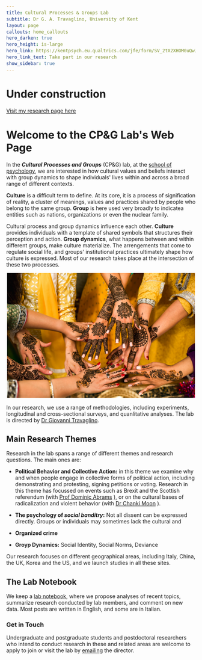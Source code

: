 ```yaml
---
title: Cultural Processes & Groups Lab
subtitle: Dr G. A. Travaglino, University of Kent
layout: page
callouts: home_callouts
hero_darken: true
hero_height: is-large
hero_link: https://kentpsych.eu.qualtrics.com/jfe/form/SV_2tX2XHOM0uQwJ2R
hero_link_text: Take part in our research
show_sidebar: true
---
```


# Under construction
[Visit my research page here](https://www.researchgate.net/profile/Giovanni_Travaglino)

# Welcome to the CP&G Lab's Web Page
In the ***Cultural Processes and Groups*** (CP&G) lab, at the [school of psychology](https://www.kent.ac.uk/psychology), we are interested in how cultural values and beliefs interact with group dynamics to shape individuals' lives within and across a broad range of different contexts. 

**Culture** is a difficult term to define. At its core, it is a process of signification of  reality, a cluster of meanings, values and practices shared by people who belong to the same group. **Group** is here used very broadly to indicatea entities such as nations, organizations or even the nuclear family. 

Cultural process and group dynamics influence each other. **Culture** provides individuals with a template of shared symbols that structures their perception and action. **Group dynamics**, what happens between and within different groups, make culture materialize. The arrengements that come to regulate social life, and groups' institutional practices ultimately shape how culture is expressed. Most of our research takes place at the intersection of these two processes.    

<p align="center">
  <img src="/img/home-vitality.jpg" width="500" />
</p>

In our research, we use a range of methodologies, including experiments, longitudinal and cross-sectional surveys, and quanlitative analyses. The lab is directed by [Dr Giovanni Travaglino](/about/).

## Main Research Themes
Research in the lab spans a range of different themes and research questions. The main ones are:

* **Political Behavior and Collective Action:** in this theme we examine why and when people engage in collective forms of political action, including demonstrating and protesting, signing petitions or voting. Research in this theme has focussed on events such as Brexit and the Scottish referendum (with [Prof Dominic Abrams](https://www.kent.ac.uk/psychology/people/212/www.kent.ac.uk/psychology/people/212/abrams-dominic) ), or on the cultural bases of radicalization and violent behavior (with [Dr Chanki Moon](https://www.researchgate.net/profile/Chanki_Moon) ).

* **The psychology of *social banditry*:** Not all dissent can be expressed directly. Groups or individuals may sometimes lack the cultural and 

* **Organized crime**
* **Groyp Dynamics:** Social Identity, Social Norms, Deviance

Our research focuses on different geographical areas, including Italy, China, the UK, Korea and the US, and we launch studies in all these sites.

## The Lab Notebook
We keep a [lab notebook](/notebook/), where we propose analyses of recent topics, summarize research conducted by lab members, and comment on new data. Most posts are written in English, and some are in Italian.

### Get in Touch
Undergraduate and postgraduate students and postdoctoral researchers who intend to conduct research in these and related areas are welcome to apply to join or visit the lab by [emailing](mailto:g.a.travaglino@kent.ac.uk) the director. 
